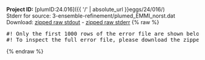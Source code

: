 **Project ID:** [plumID:24.016]({{ '/' | absolute_url }}eggs/24/016/)  
Stderr for source:  3-ensemble-refinement/plumed_EMMI_norst.dat   
Download: [zipped raw stdout](plumed_EMMI_norst.dat.plumed_master.stdout.txt.zip) - [zipped raw stderr](plumed_EMMI_norst.dat.plumed_master.stderr.txt.zip) 
{% raw %}
<pre>
#! Only the first 1000 rows of the error file are shown below
#! To inspect the full error file, please download the zipped raw stderr file above
</pre>
{% endraw %}
